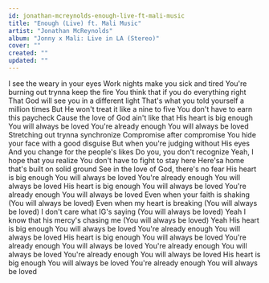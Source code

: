```yaml
---
id: jonathan-mcreynolds-enough-live-ft-mali-music
title: "Enough (Live) ft. Mali Music"
artist: "Jonathan McReynolds"
album: "Jonny x Mali: Live in LA (Stereo)"
cover: ""
created: ""
updated: ""
---
```


I see the weary in your eyes
Work nights make you sick and tired
You're burning out trynna keep the fire
You think that if you do everything right
That God will see you in a different light
That's what you told yourself a million times
But He won't treat it like a nine to five
You don't have to earn this paycheck
Cause the love of God ain't like that
His heart is big enough
You will always be loved
You're already enough
You will always be loved
Stretching out trynna synchronize
Compromise after compromise
You hide your face with a good disguise
But when you're judging without His eyes
And you change for the people's likes
Do you, you don't recognize
Yeah, I hope that you realize
You don't have to fight to stay here
Here'sa home that's built on solid ground
See in the love of God, there's no fear
His heart is big enough
You will always be loved
You're already enough
You will always be loved
His heart is big enough
You will always be loved
You're already enough
You will always be loved
Even when your faith is shaking (You will always be loved)
Even when my heart is breaking (You will always be loved)
I don't care what IG's saying (You will always be loved)
Yeah
I know that his mercy's chasing me (You will always be loved)
Yeah
His heart is big enough
You will always be loved
You're already enough
You will always be loved
His heart is big enough
You will always be loved
You're already enough
You will always be loved
You're already enough
You will always be loved
You're already enough
You will always be loved
His heart is big enough
You will always be loved
You're already enough
You will always be loved